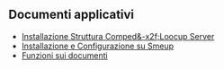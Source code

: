 ## Documenti applicativi
- [Installazione Struttura Comped&-x2f;Loocup Server](Sorgenti/MB/DOC/ODIACO_02)
- [Installazione e Configurazione su Smeup](Sorgenti/MB/DOC/ODIACO_03)
- [Funzioni sui documenti](Sorgenti/MB/DOC/ODIACO_04)
